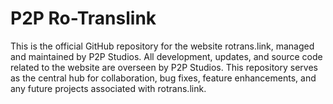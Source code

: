 # P2P Ro-Translink

This is the official GitHub repository for the website rotrans.link, managed and maintained by P2P Studios. All development, updates, and source code related to the website are overseen by P2P Studios. This repository serves as the central hub for collaboration, bug fixes, feature enhancements, and any future projects associated with rotrans.link.
